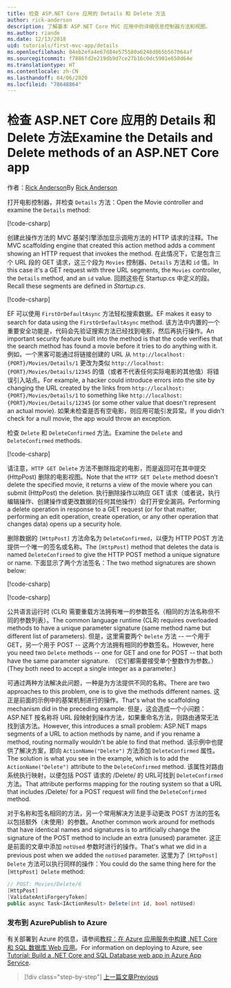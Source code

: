 ```yaml
---
title: 检查 ASP.NET Core 应用的 Details 和 Delete 方法
author: rick-anderson
description: 了解基本 ASP.NET Core MVC 应用中的详细信息控制器方法和视图。
ms.author: riande
ms.date: 12/13/2018
uid: tutorials/first-mvc-app/details
ms.openlocfilehash: 04eb2efa4e67d84e575580a6248d0b5b567064af
ms.sourcegitcommit: f7886fd2e219db9d7ce27b16c0dc5901e658d64e
ms.translationtype: HT
ms.contentlocale: zh-CN
ms.lasthandoff: 04/06/2020
ms.locfileid: "78648864"
---
```

# <a name="examine-the-details-and-delete-methods-of-an-aspnet-core-app"></a><span data-ttu-id="59920-103">检查 ASP.NET Core 应用的 Details 和 Delete 方法</span><span class="sxs-lookup"><span data-stu-id="59920-103">Examine the Details and Delete methods of an ASP.NET Core app</span></span>

<span data-ttu-id="59920-104">作者：[Rick Anderson](https://twitter.com/RickAndMSFT)</span><span class="sxs-lookup"><span data-stu-id="59920-104">By [Rick Anderson](https://twitter.com/RickAndMSFT)</span></span>

<span data-ttu-id="59920-105">打开电影控制器，并检查 `Details` 方法：</span><span class="sxs-lookup"><span data-stu-id="59920-105">Open the Movie controller and examine the `Details` method:</span></span>

[!code-csharp[](start-mvc/sample/MvcMovie22/Controllers/MoviesController.cs?name=snippet_details)]

<span data-ttu-id="59920-106">创建此操作方法的 MVC 基架引擎添加显示调用方法的 HTTP 请求的注释。</span><span class="sxs-lookup"><span data-stu-id="59920-106">The MVC scaffolding engine that created this action method adds a comment showing an HTTP request that invokes the method.</span></span> <span data-ttu-id="59920-107">在此情况下，它是包含三个 URL 段的 GET 请求，这三个段为 `Movies` 控制器、`Details` 方法和 `id` 值。</span><span class="sxs-lookup"><span data-stu-id="59920-107">In this case it's a GET request with three URL segments, the `Movies` controller, the `Details` method, and an `id` value.</span></span> <span data-ttu-id="59920-108">回顾这些在 Startup.cs 中定义的段。 </span><span class="sxs-lookup"><span data-stu-id="59920-108">Recall these segments are defined in *Startup.cs*.</span></span>

[!code-csharp[](start-mvc/sample/MvcMovie3/Startup.cs?highlight=5&name=snippet_1)]

<span data-ttu-id="59920-109">EF 可以使用 `FirstOrDefaultAsync` 方法轻松搜索数据。</span><span class="sxs-lookup"><span data-stu-id="59920-109">EF makes it easy to search for data using the `FirstOrDefaultAsync` method.</span></span> <span data-ttu-id="59920-110">该方法中内置的一个重要安全功能是，代码会先验证搜索方法已经找到电影，然后再执行操作。</span><span class="sxs-lookup"><span data-stu-id="59920-110">An important security feature built into the method is that the code verifies that the search method has found a movie before it tries to do anything with it.</span></span> <span data-ttu-id="59920-111">例如，一个黑客可能通过将链接创建的 URL 从 `http://localhost:{PORT}/Movies/Details/1` 更改为类似 `http://localhost:{PORT}/Movies/Details/12345` 的值（或者不代表任何实际电影的其他值）将错误引入站点。</span><span class="sxs-lookup"><span data-stu-id="59920-111">For example, a hacker could introduce errors into the site by changing the URL created by the links from `http://localhost:{PORT}/Movies/Details/1` to something like  `http://localhost:{PORT}/Movies/Details/12345` (or some other value that doesn't represent an actual movie).</span></span> <span data-ttu-id="59920-112">如果未检查是否有空电影，则应用可能引发异常。</span><span class="sxs-lookup"><span data-stu-id="59920-112">If you didn't check for a null movie, the app would throw an exception.</span></span>

<span data-ttu-id="59920-113">检查 `Delete` 和 `DeleteConfirmed` 方法。</span><span class="sxs-lookup"><span data-stu-id="59920-113">Examine the `Delete` and `DeleteConfirmed` methods.</span></span>

[!code-csharp[](start-mvc/sample/MvcMovie22/Controllers/MoviesController.cs?name=snippet_delete)]

<span data-ttu-id="59920-114">请注意，`HTTP GET Delete` 方法不删除指定的电影，而是返回可在其中提交 (HttpPost) 删除的电影视图。</span><span class="sxs-lookup"><span data-stu-id="59920-114">Note that the `HTTP GET Delete` method doesn't delete the specified movie, it returns a view of the movie where you can submit (HttpPost) the deletion.</span></span> <span data-ttu-id="59920-115">执行删除操作以响应 GET 请求（或者说，执行编辑操作、创建操作或更改数据的任何其他操作）会打开安全漏洞。</span><span class="sxs-lookup"><span data-stu-id="59920-115">Performing a delete operation in response to a GET request (or for that matter, performing an edit operation, create operation, or any other operation that changes data) opens up a security hole.</span></span>

<span data-ttu-id="59920-116">删除数据的 `[HttpPost]` 方法命名为 `DeleteConfirmed`，以便为 HTTP POST 方法提供一个唯一的签名或名称。</span><span class="sxs-lookup"><span data-stu-id="59920-116">The `[HttpPost]` method that deletes the data is named `DeleteConfirmed` to give the HTTP POST method a unique signature or name.</span></span> <span data-ttu-id="59920-117">下面显示了两个方法签名：</span><span class="sxs-lookup"><span data-stu-id="59920-117">The two method signatures are shown below:</span></span>

[!code-csharp[](start-mvc/sample/MvcMovie/Controllers/MoviesController.cs?name=snippet_delete2)]

[!code-csharp[](start-mvc/sample/MvcMovie/Controllers/MoviesController.cs?name=snippet_delete3)]

<span data-ttu-id="59920-118">公共语言运行时 (CLR) 需要重载方法拥有唯一的参数签名（相同的方法名称但不同的参数列表）。</span><span class="sxs-lookup"><span data-stu-id="59920-118">The common language runtime (CLR) requires overloaded methods to have a unique parameter signature (same method name but different list of parameters).</span></span> <span data-ttu-id="59920-119">但是，这里需要两个 `Delete` 方法 -- 一个用于 GET，另一个用于 POST -- 这两个方法拥有相同的参数签名。</span><span class="sxs-lookup"><span data-stu-id="59920-119">However, here you need two `Delete` methods -- one for GET and one for POST -- that both have the same parameter signature.</span></span> <span data-ttu-id="59920-120">（它们都需要接受单个整数作为参数。）</span><span class="sxs-lookup"><span data-stu-id="59920-120">(They both need to accept a single integer as a parameter.)</span></span>

<span data-ttu-id="59920-121">可通过两种方法解决此问题，一种是为方法提供不同的名称。</span><span class="sxs-lookup"><span data-stu-id="59920-121">There are two approaches to this problem, one is to give the methods different names.</span></span> <span data-ttu-id="59920-122">这正是前面的示例中的基架机制进行的操作。</span><span class="sxs-lookup"><span data-stu-id="59920-122">That's what the scaffolding mechanism did in the preceding example.</span></span> <span data-ttu-id="59920-123">但是，这会造成一个小问题：ASP.NET 按名称将 URL 段映射到操作方法，如果重命名方法，则路由通常无法找到该方法。</span><span class="sxs-lookup"><span data-stu-id="59920-123">However, this introduces a small problem: ASP.NET maps segments of a URL to action methods by name, and if you rename a method, routing normally wouldn't be able to find that method.</span></span> <span data-ttu-id="59920-124">该示例中也提供了解决方案，即向 `ActionName("Delete")` 方法添加 `DeleteConfirmed` 属性。</span><span class="sxs-lookup"><span data-stu-id="59920-124">The solution is what you see in the example, which is to add the `ActionName("Delete")` attribute to the `DeleteConfirmed` method.</span></span> <span data-ttu-id="59920-125">该属性对路由系统执行映射，以便包括 POST 请求的 /Delete/ 的 URL可找到 `DeleteConfirmed` 方法。</span><span class="sxs-lookup"><span data-stu-id="59920-125">That attribute performs mapping for the routing system so that a URL that includes /Delete/ for a POST request will find the `DeleteConfirmed` method.</span></span>

<span data-ttu-id="59920-126">对于名称和签名相同的方法，另一个常用解决方法是手动更改 POST 方法的签名以包括额外（未使用）的参数。</span><span class="sxs-lookup"><span data-stu-id="59920-126">Another common work around for methods that have identical names and signatures is to artificially change the signature of the POST method to include an extra (unused) parameter.</span></span> <span data-ttu-id="59920-127">这正是前面的文章中添加 `notUsed` 参数时进行的操作。</span><span class="sxs-lookup"><span data-stu-id="59920-127">That's what we did in a previous post when we added the `notUsed` parameter.</span></span> <span data-ttu-id="59920-128">这里为了 `[HttpPost] Delete` 方法可以执行同样的操作：</span><span class="sxs-lookup"><span data-stu-id="59920-128">You could do the same thing here for the `[HttpPost] Delete` method:</span></span>

```csharp
// POST: Movies/Delete/6
[HttpPost]
[ValidateAntiForgeryToken]
public async Task<IActionResult> Delete(int id, bool notUsed)
```

### <a name="publish-to-azure"></a><span data-ttu-id="59920-129">发布到 Azure</span><span class="sxs-lookup"><span data-stu-id="59920-129">Publish to Azure</span></span>

<span data-ttu-id="59920-130">有关部署到 Azure 的信息，请参阅[教程：在 Azure 应用服务中构建 .NET Core 和 SQL 数据库 Web 应用](/azure/app-service/app-service-web-tutorial-dotnetcore-sqldb)。</span><span class="sxs-lookup"><span data-stu-id="59920-130">For information on deploying to Azure, see [Tutorial: Build a .NET Core and SQL Database web app in Azure App Service](/azure/app-service/app-service-web-tutorial-dotnetcore-sqldb).</span></span>

> [!div class="step-by-step"]
> [<span data-ttu-id="59920-131">上一篇文章</span><span class="sxs-lookup"><span data-stu-id="59920-131">Previous</span></span>](validation.md)
